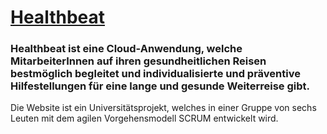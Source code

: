 # [Healthbeat](https://healthbeat.netlify.app)

### Healthbeat ist eine Cloud-Anwendung, welche MitarbeiterInnen auf ihren gesundheitlichen Reisen bestmöglich begleitet und individualisierte und präventive Hilfestellungen für eine lange und gesunde Weiterreise gibt.

Die Website ist ein Universitätsprojekt, welches in einer Gruppe von sechs Leuten mit dem agilen Vorgehensmodell SCRUM entwickelt wird.

